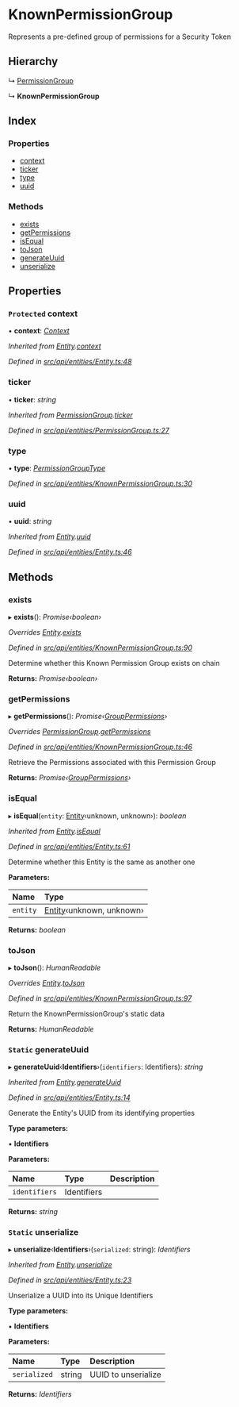 # KnownPermissionGroup

Represents a pre-defined group of permissions for a Security Token

## Hierarchy

↳ [PermissionGroup](permissiongroup.md)

↳ **KnownPermissionGroup**

## Index

### Properties

* [context](knownpermissiongroup.md#protected-context)
* [ticker](knownpermissiongroup.md#ticker)
* [type](knownpermissiongroup.md#type)
* [uuid](knownpermissiongroup.md#uuid)

### Methods

* [exists](knownpermissiongroup.md#exists)
* [getPermissions](knownpermissiongroup.md#getpermissions)
* [isEqual](knownpermissiongroup.md#isequal)
* [toJson](knownpermissiongroup.md#tojson)
* [generateUuid](knownpermissiongroup.md#static-generateuuid)
* [unserialize](knownpermissiongroup.md#static-unserialize)

## Properties

### `Protected` context

• **context**: [_Context_](context.md)

_Inherited from_ [_Entity_](entity.md)_._[_context_](entity.md#protected-context)

_Defined in_ [_src/api/entities/Entity.ts:48_](https://github.com/PolymathNetwork/polymesh-sdk/blob/959efb76/src/api/entities/Entity.ts#L48)

### ticker

• **ticker**: _string_

_Inherited from_ [_PermissionGroup_](permissiongroup.md)_._[_ticker_](permissiongroup.md#ticker)

_Defined in_ [_src/api/entities/PermissionGroup.ts:27_](https://github.com/PolymathNetwork/polymesh-sdk/blob/959efb76/src/api/entities/PermissionGroup.ts#L27)

### type

• **type**: [_PermissionGroupType_](../enums/permissiongrouptype.md)

_Defined in_ [_src/api/entities/KnownPermissionGroup.ts:30_](https://github.com/PolymathNetwork/polymesh-sdk/blob/959efb76/src/api/entities/KnownPermissionGroup.ts#L30)

### uuid

• **uuid**: _string_

_Inherited from_ [_Entity_](entity.md)_._[_uuid_](entity.md#uuid)

_Defined in_ [_src/api/entities/Entity.ts:46_](https://github.com/PolymathNetwork/polymesh-sdk/blob/959efb76/src/api/entities/Entity.ts#L46)

## Methods

### exists

▸ **exists**\(\): _Promise‹boolean›_

_Overrides_ [_Entity_](entity.md)_._[_exists_](entity.md#abstract-exists)

_Defined in_ [_src/api/entities/KnownPermissionGroup.ts:90_](https://github.com/PolymathNetwork/polymesh-sdk/blob/959efb76/src/api/entities/KnownPermissionGroup.ts#L90)

Determine whether this Known Permission Group exists on chain

**Returns:** _Promise‹boolean›_

### getPermissions

▸ **getPermissions**\(\): _Promise‹_[_GroupPermissions_](../globals.md#grouppermissions)_›_

_Overrides_ [_PermissionGroup_](permissiongroup.md)_._[_getPermissions_](permissiongroup.md#abstract-getpermissions)

_Defined in_ [_src/api/entities/KnownPermissionGroup.ts:46_](https://github.com/PolymathNetwork/polymesh-sdk/blob/959efb76/src/api/entities/KnownPermissionGroup.ts#L46)

Retrieve the Permissions associated with this Permission Group

**Returns:** _Promise‹_[_GroupPermissions_](../globals.md#grouppermissions)_›_

### isEqual

▸ **isEqual**\(`entity`: [Entity](entity.md)‹unknown, unknown›\): _boolean_

_Inherited from_ [_Entity_](entity.md)_._[_isEqual_](entity.md#isequal)

_Defined in_ [_src/api/entities/Entity.ts:61_](https://github.com/PolymathNetwork/polymesh-sdk/blob/959efb76/src/api/entities/Entity.ts#L61)

Determine whether this Entity is the same as another one

**Parameters:**

| Name | Type |
| :--- | :--- |
| `entity` | [Entity](entity.md)‹unknown, unknown› |

**Returns:** _boolean_

### toJson

▸ **toJson**\(\): _HumanReadable_

_Overrides_ [_Entity_](entity.md)_._[_toJson_](entity.md#abstract-tojson)

_Defined in_ [_src/api/entities/KnownPermissionGroup.ts:97_](https://github.com/PolymathNetwork/polymesh-sdk/blob/959efb76/src/api/entities/KnownPermissionGroup.ts#L97)

Return the KnownPermissionGroup's static data

**Returns:** _HumanReadable_

### `Static` generateUuid

▸ **generateUuid**‹**Identifiers**›\(`identifiers`: Identifiers\): _string_

_Inherited from_ [_Entity_](entity.md)_._[_generateUuid_](entity.md#static-generateuuid)

_Defined in_ [_src/api/entities/Entity.ts:14_](https://github.com/PolymathNetwork/polymesh-sdk/blob/959efb76/src/api/entities/Entity.ts#L14)

Generate the Entity's UUID from its identifying properties

**Type parameters:**

▪ **Identifiers**

**Parameters:**

| Name | Type | Description |
| :--- | :--- | :--- |
| `identifiers` | Identifiers |  |

**Returns:** _string_

### `Static` unserialize

▸ **unserialize**‹**Identifiers**›\(`serialized`: string\): _Identifiers_

_Inherited from_ [_Entity_](entity.md)_._[_unserialize_](entity.md#static-unserialize)

_Defined in_ [_src/api/entities/Entity.ts:23_](https://github.com/PolymathNetwork/polymesh-sdk/blob/959efb76/src/api/entities/Entity.ts#L23)

Unserialize a UUID into its Unique Identifiers

**Type parameters:**

▪ **Identifiers**

**Parameters:**

| Name | Type | Description |
| :--- | :--- | :--- |
| `serialized` | string | UUID to unserialize |

**Returns:** _Identifiers_

